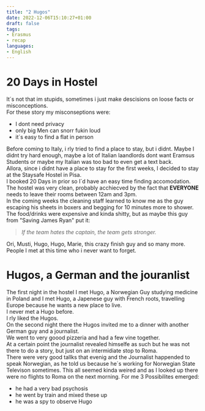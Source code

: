 ```yaml
---
title: "2 Hugos"
date: 2022-12-06T15:10:27+01:00
draft: false
tags:
- Erasmus
- recap
languages:
- English
---
```


# 20 Days in Hostel

It´s not that im stupids, sometimes i just make descisions on loose facts or misconceptions.  
For these story my misconseptions were:
- I dont need privacy
- only big Men can snorr fukin loud  
- it´s easy to find a flat in person

Before coming to Italy, i rly tried to find a place to stay, but i didnt.
Maybe I didnt try hard enough, maybe a lot of Italian laandlords dont want Eramsus Students or maybe my Italian was too bad to even get a text back.  
Allora, since i didnt have a place to stay for the first weeks, I decided to stay at the Staysafe Hostel in Pisa.  
I booked 20 Days in prior so I´d have an easy time finding accomodation.
The hostel was very clean, probably acchiecved by the fact that **EVERYONE** needs to leave their rooms between 12am and 3pm.  
In the coming weeks the cleaning staff learned to know me as the guy escaping his sheets in boxers and begging for 10 minutes more to shower.  
The food/drinks were expensive and kinda shitty, but as maybe this guy from "Saving James Ryan" put it:  

> *If the team hates the captain, the team gets stronger.*  
  
Ori, Musti, Hugo, Hugo, Marie, this crazy finish guy and so many more.
People I met at this time who i never want to forget.  



# Hugos, a German and the jouranlist

The first night in the hostel I met Hugo, a Norwegian Guy studying medicine in Poland and I met Hugo, a Japenese guy with French roots, travelling Europe because he wants a new place to live.  
I never met a Hugo before.  
I rly liked the Hugos.  
On the second night there the Hugos invited me to a dinner with another German guy and a journalist.  
We went to very goood pizzeria and had a few vine together.  
At a certain point the journalist revealed himselfe as such but he was not there to do a story, but just on an intermidiate stop to Roma.  
There were very good tallks that evenig and the Journalist happended to speak Norwegian, as he told us because he´s working for Norwegian State Televison sometimes. 
This all seemed kinda weired and as I looked up there were no flights to Roma on the next morning. 
For me 3 Possibilites emerged:
- he had a very bad psychosis
- he went by train and mixed these up
- he was a spy to observe Hugo


